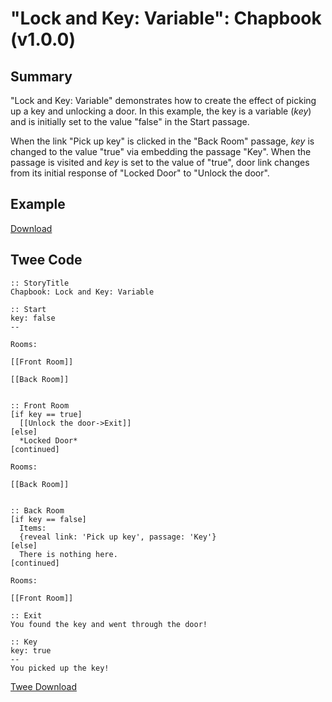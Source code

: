 # "Lock and Key: Variable": Chapbook (v1.0.0)

## Summary

"Lock and Key: Variable" demonstrates how to create the effect of picking up a key and unlocking a door. In this example, the key is a variable (*key*) and is initially set to the value "false" in the Start passage.

When the link "Pick up key" is clicked in the "Back Room" passage, *key* is changed to the value "true" via embedding the passage "Key". When the passage is visited and *key* is set to the value of "true", door link changes from its initial response of "Locked Door" to "Unlock the door".

## Example

[Download](chapbook_lockandkey_variable_example.html)

## Twee Code

```twee
:: StoryTitle
Chapbook: Lock and Key: Variable

:: Start
key: false
--

Rooms:

[[Front Room]]

[[Back Room]]


:: Front Room
[if key == true]
  [[Unlock the door->Exit]]
[else]
  *Locked Door*
[continued]

Rooms:

[[Back Room]]


:: Back Room
[if key == false]
  Items:
  {reveal link: 'Pick up key', passage: 'Key'}
[else]
  There is nothing here.
[continued]

Rooms:

[[Front Room]]

:: Exit
You found the key and went through the door!

:: Key
key: true
--
You picked up the key!

```

[Twee Download](chapbook_lockandkey_variable_twee.txt)
